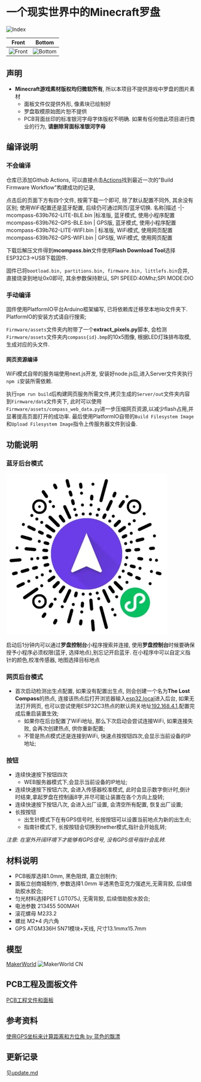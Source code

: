 # 一个现实世界中的Minecraft罗盘
![Index](./Doc/public/MCompass.png)

Front|Bottom
-|-
![Front](./Doc/public/FrontPCB.png)|![Bottom](./Doc/public/BottomPCB.png)

## 声明
* **Minecraft游戏素材版权均归微软所有**, 所以本项目不提供游戏中罗盘的图片素材
    * 面板文件仅提供外形, 像素块已绘制好
    * 罗盘取模原始图片恕不提供
    * PCB背面丝印的标准银河字母字体版权不明确. 如果有任何借此项目进行商业的行为, **请删除背面标准银河字母**

## 编译说明

### 不会编译
仓库已添加Github Actions, 可以直接点击[Actions](https://github.com/chaosgoo/mcompass/actions)找到最近一次的"Build Firmware Workflow"构建成功的记录,

点击后的页面下方有四个文件, 按需下载一个即可, 除了默认配置不同外, 其余没有区别;
使用WiFi配置还是蓝牙配置, 后续仍可通过网页/蓝牙切换.
名称|描述
-|-
mcompass-639b762-LITE-BLE.bin |标准版, 蓝牙模式, 使用小程序配置
mcompass-639b762-GPS-BLE.bin | GPS版, 蓝牙模式, 使用小程序配置
mcompass-639b762-LITE-WIFI.bin | 标准版, WiFi模式, 使用网页配置
mcompass-639b762-GPS-WIFI.bin | GPS版, WiFi模式, 使用网页配置

下载后解压文件得到**mcompass.bin**文件使用**Flash Download Tool**选择ESP32C3->USB下载固件.

固件已将`bootload.bin, partitions.bin, firmware.bin, littlefs.bin`合并, 直接烧录到地址0x0即可, 其余参数保持默认, SPI SPEED:40Mhz;SPI MODE:DIO

### 手动编译
固件使用PlatformIO平台Arduino框架编写, 已将依赖库迁移至本地lib文件夹下.
PlatformIO的安装方式请自行搜索;

`Firmware/assets`文件夹内附带了一个**extract_pixels.py**脚本, 会检测`Firmware/assets`文件夹内`compass{id}.bmp`的10x5图像, 根据LED灯珠排布取模,生成对应的头文件.

#### 网页资源编译
WiFi模式自带的服务端使用next.js开发, 安装好node.js后,进入Server文件夹执行`npm i`安装所需依赖.

执行`npm run build`后构建网页服务所需文件,拷贝生成的`Server/out`文件夹内容到`Firmware/data`文件夹下, 此时可以使用`Firmware/assets/compass_web_data.py`进一步压缩网页资源,以减少flash占用,并显著提高页面打开的成功率.
最后使用PlatformIO自带的`Build Filesystem Image`和`Upload Filesystem Image`指令上传服务器文件到设备.

## 功能说明

### 蓝牙后台模式
![mini_program](./Doc/public/mini_program.jpg)

启动后1分钟内可以通过**罗盘控制台**小程序搜索并连接, 使用**罗盘控制台**时候要确保授予小程序必须权限(蓝牙, 选择地点),别忘记开启蓝牙.
在小程序中可以自定义指针的颜色,校准传感器, 地图选择目标地点

### 网页后台模式
* 首次启动检测出生点配置, 如果没有配置出生点, 则会创建一个名为**The Lost Compass**的热点, 连接该热点后打开浏览器输入[esp32.local](http://esp32.local)进入后台, 如果无法打开网页, 也可以尝试使用ESP32C3热点的默认网关地址[192.168.4.1](http://192.168.4.1),配置完成后重启装置生效;
    * 如果你在后台配置了WiFi地址, 那么下次启动会尝试连接WiFi, 如果连接失败, 会再次创建热点, 供你重新配置;
    * 不管是热点模式还是连接到WiFi, 快速点按按钮四次,会显示当前设备的IP地址;

### 按钮
* 连续快速按下按钮四次
    * WEB服务器模式下,会显示当前设备的IP地址;
* 连续快速按下按钮六次, 会进入传感器校准模式, 此时会显示数字倒计时,倒计时结束,拿起罗盘在控制画8字,并尽可能让装置在各个方向上旋转;
* 连续快速按下按钮八次, 会进入出厂设置, 会清空所有配置, 恢复出厂设置;
* 长按按钮
    * 出生针模式下在有GPS信号时, 长按按钮可以设置当前地点为新的出生点;
    * 指南针模式下, 长按按钮会切换到nether模式,指针会开始乱转;

*注意: 在室外开阔环境下才能够有GPS信号, 没有GPS信号指针会乱转.*

## 材料说明
* PCB板厚选择1.0mm, 黑色阻焊, 嘉立创制作;
* 面板立创商城制作, 参数选择1.0mm 半透黑色亚克力强遮光,无需背胶, 后续借助胶水胶合;
* 匀光材料选择PET LGT075J, 无需背胶, 后续借助胶水胶合;
* 电池参数 213455 500MAH
* 滚花螺母 M2*3*3.2
* 螺丝 M2*4 内六角
* GPS ATGM336H 5N71模块+天线, 尺寸13.1mmx15.7mm

## 模型
[MakerWorld](https://makerworld.com.cn/zh/models/667420#profileId-611642)
![MakerWorld CN](./Doc/public/makerworldcn.jpg)

## PCB工程及面板文件
[PCB工程文件和面板](https://oshwhub.com/chaosgoo/wcompass)

## 参考资料
[使用GPS坐标来计算距离和方位角 by 蓝色的飘漂](https://johnnyqian.net/blog/gps-locator.html)


## 更新记录
见[update.md](./Doc/update.md)
